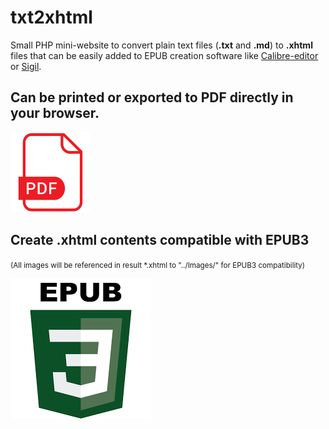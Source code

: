 # txt2xhtml

Small PHP mini-website to convert plain text files (**.txt** and **.md**) to **.xhtml** files that can be easily added to EPUB creation software like [Calibre-editor](https://manual.calibre-ebook.com/edit.html) or [Sigil](https://sigil-ebook.com/).

## Can be printed or exported to PDF directly in your browser.

![PDF Logo](./pdf.png "PDF Logo")

## Create .xhtml contents compatible with EPUB3 

<small>(All images will be referenced in result *.xhtml to "../Images/" for EPUB3 compatibility)</small>

![EPUB3 Logo](./epub3.png "EPUB3 Logo")